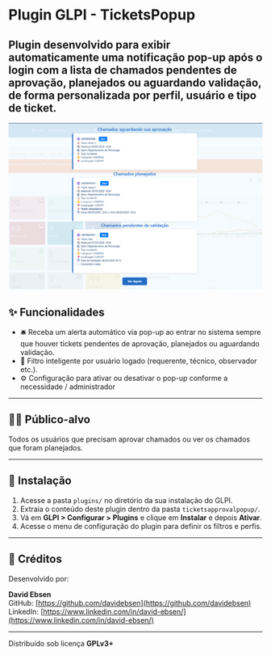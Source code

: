 # Plugin GLPI - TicketsPopup

Plugin desenvolvido para exibir automaticamente uma **notificação pop-up após o login** com a lista de chamados pendentes de aprovação, planejados ou aguardando validação, de forma personalizada por perfil, usuário e tipo de ticket.
---

![Descrição da Imagem](imagens/glpi.png)

## ✨ Funcionalidades

- 🛎️ Receba um alerta automático via pop-up ao entrar no sistema sempre que houver tickets pendentes de aprovação, planejados ou aguardando validação.
- 👤 Filtro inteligente por usuário logado (requerente, técnico, observador etc.).
- ⚙️ Configuração para ativar ou desativar o pop-up conforme a necessidade / administrador
---

## 🧑‍💼 Público-alvo

Todos os usuários que precisam aprovar chamados ou ver os chamados que foram planejados.

---

## 🚀 Instalação

1. Acesse a pasta `plugins/` no diretório da sua instalação do GLPI.
2. Extraia o conteúdo deste plugin dentro da pasta `ticketsapprovalpopup/`.
3. Vá em **GLPI > Configurar > Plugins** e clique em **Instalar** e depois **Ativar**.
4. Acesse o menu de configuração do plugin para definir os filtros e perfis.

---

## 📇 Créditos

Desenvolvido por:

**David Ebsen**  
GitHub: [https://github.com/davidebsen](https://github.com/davidebsen)  
LinkedIn: [https://www.linkedin.com/in/david-ebsen/](https://www.linkedin.com/in/david-ebsen/)

---

Distribuído sob licença **GPLv3+**
